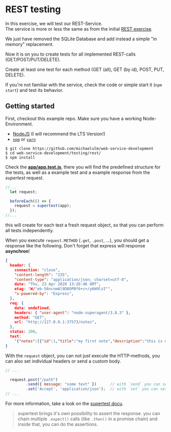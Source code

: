 # REST testing

In this exercise, we will test our REST-Service.  
The service is more or less the same as from the initial [REST exercise](../../nodejs/rest/).

We just have removed the SQLite Database and add instead a simple "in memory" replacement.

Now it is on you to create tests for all implemented REST-calls (GET/POST/PUT/DELETE).

Create at least one test for each method (GET (all), GET (by id), POST, PUT, DELETE).  

If you're not familiar with the service, check the code or simple start it (`npm start`) and test its behavior.

## Getting started
First, checkout this example repo. Make sure you have a working Node-Environment.
* [NodeJS](https://nodejs.org/en/) (I will recommend the LTS Version!)
* [`npm`](https://www.npmjs.com/) or [`yarn`](https://classic.yarnpkg.com/en/)

```console
$ git clone https://github.com/michaelulm/web-service-development
$ cd web-service-development/testing/rest/
$ npm install
```

Check the [**app/app.test.js**](app/app.test.js), there you will find the predefined structure for the tests, as well as a example test and a example response from the *supertest* request.

```javascript
//...
  let request;

  beforeEach(() => {
    request = supertest(app);
  });
//...
```
this will create for each test a fresh request object, so that you can perform all tests independently.

When you execute `request.METHOD` (`.get`, `.post`, ...), you should get a response like the following. Don't forget that express will response **asynchron**! 
```json
{
  header: {
    connection: "close",
    "content-length": "235",
    "content-type": "application/json; charset=utf-8",
    date: "Thu, 23 Apr 2020 13:26:46 GMT",
    etag: 'W/"eb-56ncnmAl9D8OPBf6+c+/y6H9lzI"',
    "x-powered-by": "Express",
  },
  req: {
    data: undefined,
    headers: { "user-agent": "node-superagent/3.8.3" },
    method: "GET",
    url: "http://127.0.0.1:37573/notes",
  },
  status: 200,
  text:
    '{"notes":[{"id":1,"title":"my first note","description":"this is my first note"},{"id":2,"title":"learn testing","description":"learn how to test REST-APIs"},{"id":3,"title":"buy coffee","description":"need more coffee to code well"}]}',
}
```

With the `request` object, you can not just execute the HTTP-methods, you can also set individual headers or send a custom body.
```javascript
// ...

  request.post("/path")
         .send({ message: "some text" })      // with `send` you can send a custom body to the 'server' (like JSON, URL-encoded etc.)
         .set('Accept', 'application/json');  // with `set` you can set custom request headers
// ...
```

For more information, take a look on the [supertest docu](https://www.npmjs.com/package/supertest).

> supertest brings it's own possibility to assert the response. you can chain multiple `.expect()` calls (like `.then()` in a promise chain) and inside that, you can do the assertions.  

